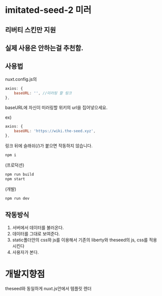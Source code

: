 # imitated-seed-2 미러
## 리버티 스킨만 지원
## 실제 사용은 안하는걸 추천함.

## 사용법

nuxt.config.js의
``` js
axios: {
    baseURL: '', //미러링 할 링크
},
```
baseURL에 자신이 미러링할 위키의 url을 집어넣으세요.

ex)
``` js
axios: {
    baseURL: 'https://wiki.the-seed.xyz',
},
```
링크 뒤에 슬래쉬(/)가 붙으면 작동하지 않습니다.

``` bash
npm i
```
(프로덕션)
``` bash
npm run build
npm start
```
(개발)
``` bash
npm run dev
```

## 작동방식
1. 서버에서 데이터를 불러온다.
2. 데이터를 그대로 보여준다.
3. static폴더안의 css와 js를 이용해서 기존의 liberty와 theseed의 js, css를 적용시킨다
4. 사용자가 본다.

# 개발지향점
theseed와 동일하게 nuxt.js안에서 템플릿 렌더
